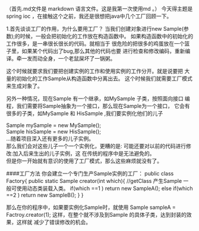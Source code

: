 （首先.md文件是 markdown 语言文件。这是我第一次使用md 。）
今天得主题是spring ioc ，在接触这个之前，我还是很想把java中几个工厂回顾一下。<br>

1.首先谈谈工厂的作用，为什么要用工厂？
当我们创建对象进行new Sample(参数);的时候，一般会把初始化的工作放在构造函数中。
如果构造函数中的初始化的工作很多，是一串很长很长的代码。就相当于
很危险的把很多的鸡蛋放在一个篮子里，如果某个代码出了bug,那么其他的代码也要
进行检查和修改编码，重新编译。牵一发而动全身，一个老鼠屎坏了一锅粥。
<br>

这个时候就要求我们要把创建实例的工作和使用实例的工作分开。就是说要把
大量的初始化的工作Sample从构造函数中分离出去。
这个时候我们就需要工厂模式来生成对象了。

另外一种情况，现在Sample 有一个继承，如MySample 子类，按照面向接口
编程，我们需要将Sample抽象为一个接口，那么现在Sample为一个接口，
它会有很多的子类，如MySample 和 HisSample ,我们要实例化他们的儿子
<br>

Sample mySample = new MySample();<br>
Sample hisSample = new HisSample();<br>
...随着项目深入还有更多的儿子实例。<br>
那么我们会对这些儿子一个一个实例化，更糟的是:
可能还要对以前的代码进行修改:加入后来生出的儿子实例，这
在传统的程序中是无法避免的。
<br>
但是你一开始就有意识的使用了工厂模式，那么这些麻烦就没有了。
<br>

####工厂方法
你会建立一个专门生产Sample实例的工厂：
public class Factory{
public static Sample creator(int which){
    //getClass 产生Sample 一般可使用动态类装载入类。
    if(which ==1 ) return new SampleA();
       else if(which ==2 ) return new SampleB();
    }
}

那么在你的程序中，如果要实例化Sample时，就使用
Sample sampleA = Factroy.creator(1);
这样，在整个就不涉及到Sample 的具体子类，达到封装的效果，这样就
减少了错误修改的机会。

 






